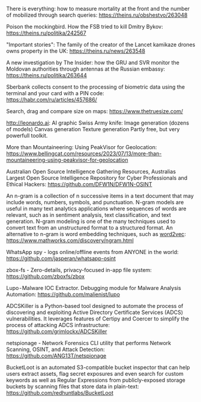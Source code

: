 
There is everything: how to measure mortality at the front and the number of mobilized through search queries: https://theins.ru/obshestvo/263048

Poison the mockingbird. How the FSB tried to kill Dmitry Bykov: https://theins.ru/politika/242567

"Important stories": The family of the creator of the Lancet kamikaze drones owns property in the UK: https://theins.ru/news/263548

A new investigation by The Insider: how the GRU and SVR monitor the Moldovan authorities through antennas at the Russian embassy: https://theins.ru/politika/263644

Sberbank collects consent to the processing of biometric data using the terminal and your card with a PIN code: https://habr.com/ru/articles/457686/



Search, drag and compare size on maps: https://www.thetruesize.com/

http://leonardo.ai: AI graphic Swiss Army knife: Image generation (dozens of models) Canvas generation Texture generation Partly free, but very powerfull toolkit.

More than Mountaineering: Using PeakVisor for Geolocation: https://www.bellingcat.com/resources/2023/07/13/more-than-mountaineering-using-peakvisor-for-geolocation

Australian Open Source Intelligence Gathering Resources, Australias Largest Open Source Intelligence Repository for Cyber Professionals and Ethical Hackers: https://github.com/DFW1N/DFW1N-OSINT

An n-gram is a collection of n successive items in a text document that may include words, numbers, symbols, and punctuation. N-gram models are useful in many text analytics applications where sequences of words are relevant, such as in sentiment analysis, text classification, and text generation. N-gram modeling is one of the many techniques used to convert text from an unstructured format to a structured format. An alternative to n-gram is word embedding techniques, such as [word2vec](https://www.mathworks.com/discovery/word2vec.html): https://www.mathworks.com/discovery/ngram.html


WhatsApp spy - logs online/offline events from ANYONE in the world: https://github.com/jasperan/whatsapp-osint

zbox-fs - Zero-details, privacy-focused in-app file system: https://github.com/zboxfs/zbox

Lupo - Malware IOC Extractor. Debugging module for Malware Analysis Automation: https://github.com/malienist/lupo

ADCSKiller is a Python-based tool designed to automate the process of discovering and exploiting Active Directory Certificate Services (ADCS) vulnerabilities. It leverages features of Certipy and Coercer to simplify the process of attacking ADCS infrastructure: https://github.com/grimlockx/ADCSKiller

netspionage - Network Forensics CLI utility that performs Network Scanning, OSINT, and Attack Detection: https://github.com/ANG13T/netspionage

BucketLoot is an automated S3-compatible bucket inspector that can help users extract assets, flag secret exposures and even search for custom keywords as well as Regular Expressions from publicly-exposed storage buckets by scanning files that store data in plain-text: https://github.com/redhuntlabs/BucketLoot











